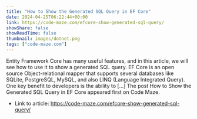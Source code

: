 ```yaml
---
title: "How to Show the Generated SQL Query in EF Core"
date: 2024-04-25T06:22:44+00:00
link: https://code-maze.com/efcore-show-generated-sql-query/
showShare: false
showReadTime: false
thumbnail: images/dotnet.png
tags: ["code-maze.com"]
---
```

Entity Framework Core has many useful features, and in this article, we will see how to use it to show a generated SQL query. EF Core is an open source Object-relational mapper that supports several databases like SQLite, PostgreSQL, MySQL, and also LINQ (Language Integrated Query). One key benefit to developers is the ability to […]
The post How to Show the Generated SQL Query in EF Core appeared first on Code Maze.

- Link to article: https://code-maze.com/efcore-show-generated-sql-query/